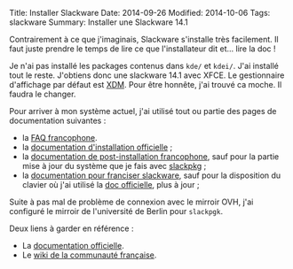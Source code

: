 Title: Installer Slackware
Date: 2014-09-26
Modified: 2014-10-06
Tags: slackware
Summary: Installer une Slackware 14.1 

Contrairement à ce que j'imaginais, Slackware s'installe très facilement. Il faut juste prendre le temps de lire ce que l'installateur dit et... lire la doc !

Je n'ai pas installé les packages contenus dans `kde/` et `kdei/`. J'ai installé tout le reste. J'obtiens donc une slackware 14.1 avec XFCE. Le gestionnaire d'affichage par défaut est [XDM](http://fr.wikipedia.org/wiki/X_Window_Display_Manager). Pour être honnête, j'ai trouvé ca moche. Il faudra le changer.

Pour arriver à mon système actuel, j'ai utilisé tout ou partie des pages de documentation suivantes :

- la [FAQ francophone](http://wiki.slackware-fr.org/installation:articles:faq_francophone).
- la [documentation d'installation officielle](http://docs.slackware.com/slackware:install) ;
- la [documentation de post-installation francophone](http://wiki.slackware-fr.org/installation:articles:post_installation), sauf pour la partie mise à jour du système que je fais avec [slackpkg](http://docs.slackware.com/slackware:slackpkg) ;
- la [documentation pour franciser slackware](http://wiki.slackware-fr.org/installation:articles:francisation), sauf pour la disposition du clavier où j'ai utilisé la [doc officielle](http://docs.slackware.com/howtos:window_managers:keyboard_layout), plus à jour ;

Suite à pas mal de problème de connexion avec le mirroir OVH, j'ai configuré le mirroir de l'université de Berlin pour `slackpgk`.

Deux liens à garder en référence :

- La [documentation officielle](http://docs.slackware.com/).
- Le [wiki de la communauté française](http://wiki.slackware-fr.org/).


